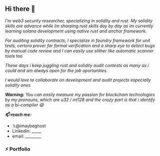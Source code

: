 ## Hi there 👋
_I'm web3 security researcher, specializing in solidity and rust. My solidity skills are advance while Im sharping rust skills day by day as im currently learning solana development using native rust and anchor framework._ 

_For auditing solidity contracts, I specialize in foundry framework for unit tests, certora prover for formal verification and a sharp eye to detect bugs by manual code review and I can easily use slither like automatic scanner tools too_

_These days i keep juggling rust and solidity audit contests as many as i could and am always open for the job oportunities_

_I would love to collaborate on development and audit projects especially solidity ones_

<!--_💬 Ask me about ... solidity, formal verification (solidity), rust, auditing, solana development, anchor framework, ethers.js and solana/web3.js_ -->

_**Warning:**_ _You can easily measure my passion for blockchain technologies by my pronouns, which are u32 / int128 and the crazy part is that i identify as a bi-compiler 😄_

_**📫 reach me:**_ 
- 𝕏@imaybeghost
- LinkedIn: _____
- email: ________

### ⚡ **Portfolio**

<!-- 
Inspiration:
- https://github.com/namx05
- https://cantina.xyz/u/J4X98
-->
  
<!--
**burhankhaja/burhankhaja** is a ✨ _special_ ✨ repository because its `README.md` (this file) appears on your GitHub profile.

Here are some ideas to get you started:




- 🤔 I’m looking for help with ...




-->
